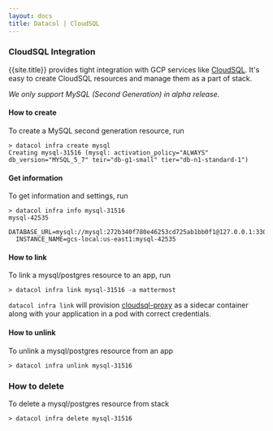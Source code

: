 ```yaml
---
layout: docs
title: Datacol | CloudSQL
---
```


### CloudSQL Integration

{{site.title}} provides tight integration with GCP services like [CloudSQL](https://cloud.google.com/sql/). It's easy to create CloudSQL resources and manage them as a part of stack.

_We only support MySQL (Second Generation) in alpha release._

#### How to create
  To create a MySQL second generation resource, run

    > datacol infra create mysql
    Creating mysql-31516 (mysql: activation_policy="ALWAYS" db_version="MYSQL_5_7" teir="db-g1-small" tier="db-n1-standard-1")

#### Get information
  To get information and settings, run

    > datacol infra info mysql-31516
    mysql-42535
      DATABASE_URL=mysql://mysql:272b340f780e46253cd725ab1bb0f1@127.0.0.1:3306/app 
      INSTANCE_NAME=gcs-local:us-east1:mysql-42535


#### How to link
  To link a mysql/postgres resource to an app, run

    > datacol infra link mysql-31516 -a mattermost

  `datacol infra link` will provision [cloudsql-proxy](https://github.com/GoogleCloudPlatform/cloudsql-proxy) as a sidecar container along with your application in a pod with correct credentials.

#### How to unlink
  To unlink a mysql/postgres resource from an app

    > datacol infra unlink mysql-31516

### How to delete
  To delete a mysql/postgres resource from stack

    > datacol infra delete mysql-31516
